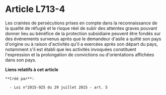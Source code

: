 # Article L713-4

Les craintes de persécutions prises en compte dans la reconnaissance de la qualité de réfugié et le risque réel de subir des
atteintes graves pouvant donner lieu au bénéfice de la protection subsidiaire peuvent être fondés sur des événements survenus
après que le demandeur d'asile a quitté son pays d'origine ou à raison d'activités qu'il a exercées après son départ du pays,
notamment s'il est établi que les activités invoquées constituent l'expression et la prolongation de convictions ou
d'orientations affichées dans son pays.

**Liens relatifs à cet article**

	**Créé par**:

	  - Loi n°2015-925 du 29 juillet 2015 - art. 5
